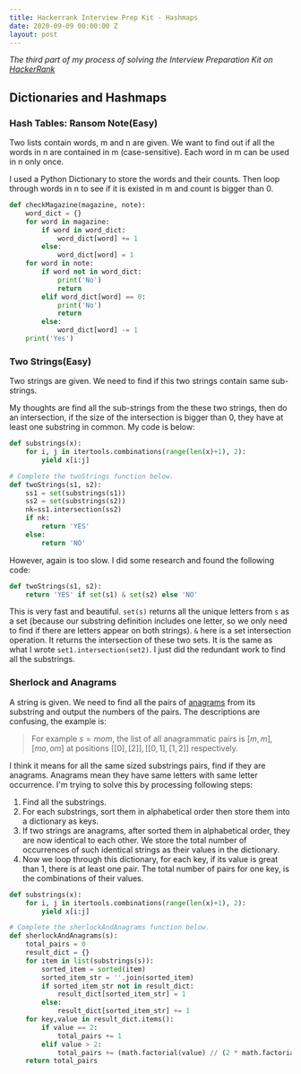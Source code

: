 ```yaml
---
title: Hackerrank Interview Prep Kit - Hashmaps
date: 2020-09-09 00:00:00 Z
layout: post
---
```

*The third part of my process of solving the Interview Preparation Kit on [HackerRank](https://www.hackerrank.com/)*
## Dictionaries and Hashmaps
### Hash Tables: Ransom Note(Easy)
Two lists contain words, m and n are given. We want to find out if all the words in n are contained in m (case-sensitive). Each word in m can be used in n only once.

I used a Python Dictionary to store the words and their counts. Then loop through words in n to see if it is existed in m and count is bigger than 0.

```python
def checkMagazine(magazine, note):
    word_dict = {}
    for word in magazine:
        if word in word_dict:
            word_dict[word] += 1
        else:
            word_dict[word] = 1
    for word in note:
        if word not in word_dict:
            print('No')
            return
        elif word_dict[word] == 0:
            print('No')
            return
        else:
            word_dict[word] -= 1
    print('Yes') 
```
### Two Strings(Easy)
Two strings are given. We need to find if this two strings contain same sub-strings. 

My thoughts are find all the sub-strings from the these two strings, then do an intersection, if the size of the intersection is bigger than 0, they have at least one substring in common. My code is below:

```python
def substrings(x):
    for i, j in itertools.combinations(range(len(x)+1), 2):
        yield x[i:j]

# Complete the twoStrings function below.
def twoStrings(s1, s2):
    ss1 = set(substrings(s1))
    ss2 = set(substrings(s2))
    nk=ss1.intersection(ss2)
    if nk:
        return 'YES'
    else:
        return 'NO'
```
However, again is too slow. I did some research and found the following code:
  
```python
def twoStrings(s1, s2):
    return 'YES' if set(s1) & set(s2) else 'NO'
```
This is very fast and beautiful. `set(s)` returns all the unique letters from `s` as a set (because our substring definition includes one letter, so we only need to find if there are letters appear on both strings). `&` here is a set intersection operation. It returns the intersection of these two sets. It is the same as what I wrote `set1.intersection(set2)`. I just did the redundant work to find all the substrings.  
### Sherlock and Anagrams
A string is given. We need to find all the pairs of [anagrams](https://www.wikiwand.com/en/Anagram) from its substring and output the numbers of the pairs. The descriptions are confusing, the example is:
> For example $s = mom$, the list of all anagrammatic pairs is $[m,m],[mo,om]$ at positions $[[0],[2]],[[0,1],[1,2]]$ respectively.

I think it means for all the same sized substrings pairs, find if they are anagrams. Anagrams mean they have same letters with same letter occurrence. I'm trying to solve this by processing following steps:
1. Find all the substrings.
2. For each substrings, sort them in alphabetical order then store them into a dictionary as keys. 
3. If two strings are anagrams, after sorted them in alphabetical order, they are now identical to each other. We store the total number of occurrences of such identical strings as their values in the dictionary.
4. Now we loop through this dictionary, for each key, if its value is great than 1, there is at least one pair. The total number of pairs for one key, is the combinations of their values.

```python
def substrings(x):
    for i, j in itertools.combinations(range(len(x)+1), 2):
        yield x[i:j]

# Complete the sherlockAndAnagrams function below.
def sherlockAndAnagrams(s):
    total_pairs = 0
    result_dict = {}
    for item in list(substrings(s)):
        sorted_item = sorted(item)
        sorted_item_str = ''.join(sorted_item)
        if sorted_item_str not in result_dict:
            result_dict[sorted_item_str] = 1
        else:
            result_dict[sorted_item_str] += 1
    for key,value in result_dict.items():
        if value == 2:
            total_pairs += 1
        elif value > 2:
            total_pairs += (math.factorial(value) // (2 * math.factorial(value - 2)))
    return total_pairs
```
